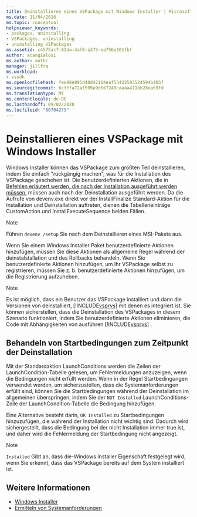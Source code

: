 ```yaml
---
title: Deinstallieren eines VSPackage mit Windows Installer | Microsoft-Dokumentation
ms.date: 11/04/2016
ms.topic: conceptual
helpviewer_keywords:
- packages, uninstalling
- VSPackages, uninstalling
- uninstalling VSPackages
ms.assetid: c4575ac7-82da-4af8-a375-ea756a101fbf
author: acangialosi
ms.author: anthc
manager: jillfra
ms.workload:
- vssdk
ms.openlocfilehash: fee88e895d40d42114eaf53422503524594b485f
ms.sourcegitcommit: 6cfffa72af599a9d667249caaaa411bb28ea69fd
ms.translationtype: MT
ms.contentlocale: de-DE
ms.lasthandoff: 09/02/2020
ms.locfileid: "80704279"
---
```

# <a name="uninstalling-a-vspackage-with-windows-installer"></a>Deinstallieren eines VSPackage mit Windows Installer
Windows Installer können das VSPackage zum größten Teil deinstallieren, indem Sie einfach "rückgängig machen", was für die Installation des VSPackage geschehen ist. Die benutzerdefinierten Aktionen, die in [Befehlen erläutert werden, die nach der Installation ausgeführt werden müssen,](../../extensibility/internals/commands-that-must-be-run-after-installation.md) müssen auch nach der Deinstallation ausgeführt werden. Da die Aufrufe von devenv.exe direkt vor der InstallFinalize Standard-Aktion für die Installation und Deinstallation auftreten, dienen die Tabelleneinträge CustomAction und InstallExecuteSequence beiden Fällen.

> [!NOTE]
> Führen `devenv /setup` Sie nach dem Deinstallieren eines MSI-Pakets aus.

 Wenn Sie einem Windows Installer Paket benutzerdefinierte Aktionen hinzufügen, müssen Sie diese Aktionen als allgemeine Regel während der deinstalstallation und des Rollbacks behandeln. Wenn Sie benutzerdefinierte Aktionen hinzufügen, um Ihr VSPackage selbst zu registrieren, müssen Sie z. b. benutzerdefinierte Aktionen hinzufügen, um die Registrierung aufzuheben.

> [!NOTE]
> Es ist möglich, dass ein Benutzer das VSPackage installiert und dann die Versionen von deinstalliert, [!INCLUDE[vsprvs](../../code-quality/includes/vsprvs_md.md)] mit denen es integriert ist. Sie können sicherstellen, dass die Deinstallation des VSPackages in diesem Szenario funktioniert, indem Sie benutzerdefinierte Aktionen eliminieren, die Code mit Abhängigkeiten von ausführen [!INCLUDE[vsprvs](../../code-quality/includes/vsprvs_md.md)] .

## <a name="handling-launch-conditions-at-uninstall-time"></a>Behandeln von Startbedingungen zum Zeitpunkt der Deinstallation
 Mit der Standardaktion LaunchConditions werden die Zeilen der LaunchCondition-Tabelle gelesen, um Fehlermeldungen anzuzeigen, wenn die Bedingungen nicht erfüllt werden. Wenn in der Regel Startbedingungen verwendet werden, um sicherzustellen, dass die Systemanforderungen erfüllt sind, können Sie die Startbedingungen während der Deinstallation im allgemeinen überspringen, indem Sie der `NOT Installed` LaunchConditions-Zeile der LaunchCondition-Tabelle die Bedingung hinzufügen.

 Eine Alternative besteht darin, `OR Installed` zu Startbedingungen hinzuzufügen, die während der Installation nicht wichtig sind. Dadurch wird sichergestellt, dass die Bedingung bei der nicht Installation immer true ist, und daher wird die Fehlermeldung der Startbedingung nicht angezeigt.

> [!NOTE]
> `Installed` Gibt an, dass die-Windows Installer Eigenschaft festgelegt wird, wenn Sie erkennt, dass das VSPackage bereits auf dem System installiert ist.

## <a name="see-also"></a>Weitere Informationen
- [Windows Installer](https://msdn.microsoft.com/library/187d8965-c79d-4ecb-8689-10930fa8b3b5)
- [Ermitteln von Systemanforderungen](../../extensibility/internals/detecting-system-requirements.md)
